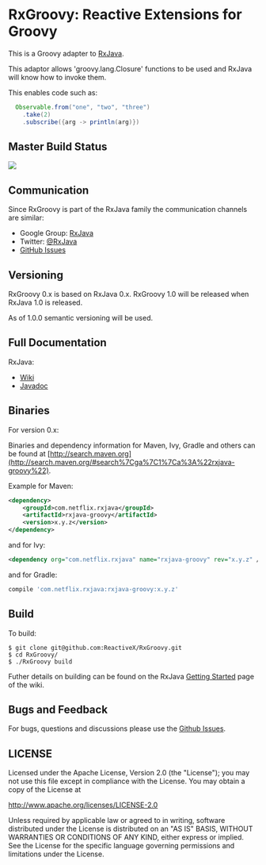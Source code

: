 # RxGroovy: Reactive Extensions for Groovy

This is a Groovy adapter to [RxJava](http://github.com/ReactiveX/RxJava).

This adaptor allows 'groovy.lang.Closure' functions to be used and RxJava will know how to invoke them.

This enables code such as:

```groovy
  Observable.from("one", "two", "three")
    .take(2) 
    .subscribe({arg -> println(arg)})
```

## Master Build Status

<a href='https://travis-ci.org/ReactiveX/RxGroovy/builds'><img src='https://travis-ci.org/ReactiveX/RxGroovy.svg?branch=0.x'></a>

## Communication

Since RxGroovy is part of the RxJava family the communication channels are similar:

- Google Group: [RxJava](http://groups.google.com/d/forum/rxjava)
- Twitter: [@RxJava](http://twitter.com/RxJava)
- [GitHub Issues](https://github.com/ReactiveX/RxGroovy/issues)

## Versioning

RxGroovy 0.x is based on RxJava 0.x. RxGroovy 1.0 will be released when RxJava 1.0 is released.

As of 1.0.0 semantic versioning will be used.

## Full Documentation

RxJava:

- [Wiki](https://github.com/ReactiveX/RxJava/wiki)
- [Javadoc](http://reactivex.io/RxJava/javadoc/)

## Binaries

For version 0.x:

Binaries and dependency information for Maven, Ivy, Gradle and others can be found at [http://search.maven.org](http://search.maven.org/#search%7Cga%7C1%7Ca%3A%22rxjava-groovy%22).

Example for Maven:

```xml
<dependency>
    <groupId>com.netflix.rxjava</groupId>
    <artifactId>rxjava-groovy</artifactId>
    <version>x.y.z</version>
</dependency>
```

and for Ivy:

```xml
<dependency org="com.netflix.rxjava" name="rxjava-groovy" rev="x.y.z" />
```

and for Gradle:

```groovy
compile 'com.netflix.rxjava:rxjava-groovy:x.y.z'
```

## Build

To build:

```
$ git clone git@github.com:ReactiveX/RxGroovy.git
$ cd RxGroovy/
$ ./RxGroovy build
```

Futher details on building can be found on the RxJava [Getting Started](https://github.com/ReactiveX/RxJava/wiki/Getting-Started) page of the wiki.

## Bugs and Feedback

For bugs, questions and discussions please use the [Github Issues](https://github.com/ReactiveX/RxGroovy/issues).


## LICENSE

Licensed under the Apache License, Version 2.0 (the "License");
you may not use this file except in compliance with the License.
You may obtain a copy of the License at

<http://www.apache.org/licenses/LICENSE-2.0>

Unless required by applicable law or agreed to in writing, software
distributed under the License is distributed on an "AS IS" BASIS,
WITHOUT WARRANTIES OR CONDITIONS OF ANY KIND, either express or implied.
See the License for the specific language governing permissions and
limitations under the License.


